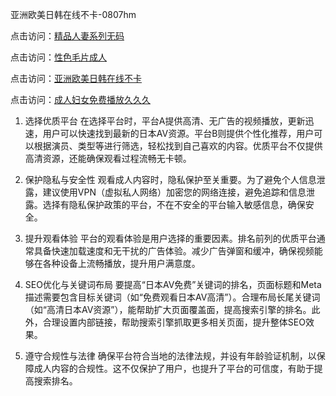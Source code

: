 亚洲欧美日韩在线不卡-0807hm

点击访问：<a href="https://vassv.pages.dev/">精品人妻系列无码</a>

点击访问：<a href="https://heiliaoxwd5i8.pages.dev">性色毛片成人</a>

点击访问：<a href="https://heiliaoxqkkct.pages.dev">亚洲欧美日韩在线不卡</a>

点击访问：<a href="https://vassv.pages.dev/">成人妇女免费播放久久久</a>

1. 选择优质平台
在选择平台时，平台A提供高清、无广告的视频播放，更新迅速，用户可以快速找到最新的日本AV资源。平台B则提供个性化推荐，用户可以根据演员、类型等进行筛选，轻松找到自己喜欢的内容。优质平台不仅提供高清资源，还能确保观看过程流畅无卡顿。

2. 保护隐私与安全性
观看成人内容时，隐私保护至关重要。为了避免个人信息泄露，建议使用VPN（虚拟私人网络）加密您的网络连接，避免追踪和信息泄露。选择有隐私保护政策的平台，不在不安全的平台输入敏感信息，确保安全。

3. 提升观看体验
平台的观看体验是用户选择的重要因素。排名前列的优质平台通常具备快速加载速度和无干扰的广告体验。减少广告弹窗和缓冲，确保视频能够在各种设备上流畅播放，提升用户满意度。

4. SEO优化与关键词布局
要提高“日本AV免费”关键词的排名，页面标题和Meta描述需要包含目标关键词（如“免费观看日本AV高清”）。合理布局长尾关键词（如“高清日本AV资源”），能帮助扩大页面覆盖面，提高搜索引擎的排名。此外，合理设置内部链接，帮助搜索引擎抓取更多相关页面，提升整体SEO效果。

5. 遵守合规性与法律
确保平台符合当地的法律法规，并设有年龄验证机制，以保障成人内容的合规性。这不仅保护了用户，也提升了平台的可信度，有助于提高搜索排名。

<span style="display:none;">[Canonical link](https://github.com/zzy1238/25667 ）</span>
